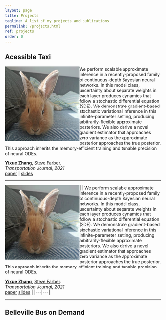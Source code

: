 ```yaml
---
layout: page
title: Projects
tagline: A list of my projects and publications
permalink: /projects.html
ref: projects
order: 0
---
```


## Acessible Taxi


<img align="left" width="240" height="240" src="./figures/yuyu.jpg">
We perform scalable approximate inference in a recently-proposed family of continuous-depth Bayesian neural networks. In this model class, uncertainty about separate weights in each layer produces dynamics that follow a stochastic differential equation (SDE). We demonstrate gradient-based stochastic variational inference in this infinite-parameter setting, producing arbitrarily-flexible approximate posteriors. We also derive a novel gradient estimator that approaches zero variance as the approximate posterior approaches the true posterior. This approach inherits the memory-efficient training and tunable precision of neural ODEs.

[**Yixue Zhang**](https://zhangyixue1537.github.io),  [Steve Farber](https://github.com/jekyll/jekyll).\
_Transportation Journal, 2021_\
[paper](https://github.com/jekyll/jekyll) | [slides](https://github.com/jekyll/jekyll)

___

|
  <img align="left" width="240" height="240" src="./figures/yuyu.jpg">
|
We perform scalable approximate inference in a recently-proposed family of continuous-depth Bayesian neural networks. In this model class, uncertainty about separate weights in each layer produces dynamics that follow a stochastic differential equation (SDE). We demonstrate gradient-based stochastic variational inference in this infinite-parameter setting, producing arbitrarily-flexible approximate posteriors. We also derive a novel gradient estimator that approaches zero variance as the approximate posterior approaches the true posterior. This approach inherits the memory-efficient training and tunable precision of neural ODEs.

[**Yixue Zhang**](https://zhangyixue1537.github.io/),  [Steve Farber](https://github.com/jekyll/jekyll).\
_Transportation Journal, 2021_\
[paper](https://github.com/jekyll/jekyll)  [slides](https://github.com/jekyll/jekyll)
|
|---|---|

___

## Belleville Bus on Demand 
